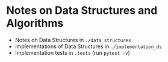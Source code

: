 # Notes on Data Structures and Algorithms

* Notes on Data Structures in `./data_structures`
* Implementations of Data Structures in `./implementation_ds`
* Implementation tests in `.tests` (run `pytest -v`)



